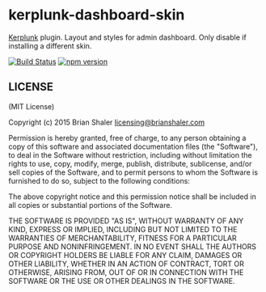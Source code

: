 # kerplunk-dashboard-skin

[Kerplunk](https://github.com/brianshaler/kerplunk) plugin. Layout and styles for admin dashboard. Only disable if installing a different skin.

[![Build Status](https://travis-ci.org/brianshaler/kerplunk-dashboard-skin.svg)](https://travis-ci.org/brianshaler/kerplunk-dashboard-skin)
[![npm version](https://img.shields.io/npm/v/kerplunk-dashboard-skin.svg)](https://www.npmjs.com/package/kerplunk-dashboard-skin)

## LICENSE

(MIT License)

Copyright (c) 2015 Brian Shaler <licensing@brianshaler.com>

Permission is hereby granted, free of charge, to any person obtaining
a copy of this software and associated documentation files (the
"Software"), to deal in the Software without restriction, including
without limitation the rights to use, copy, modify, merge, publish,
distribute, sublicense, and/or sell copies of the Software, and to
permit persons to whom the Software is furnished to do so, subject to
the following conditions:

The above copyright notice and this permission notice shall be
included in all copies or substantial portions of the Software.

THE SOFTWARE IS PROVIDED "AS IS", WITHOUT WARRANTY OF ANY KIND,
EXPRESS OR IMPLIED, INCLUDING BUT NOT LIMITED TO THE WARRANTIES OF
MERCHANTABILITY, FITNESS FOR A PARTICULAR PURPOSE AND
NONINFRINGEMENT. IN NO EVENT SHALL THE AUTHORS OR COPYRIGHT HOLDERS BE
LIABLE FOR ANY CLAIM, DAMAGES OR OTHER LIABILITY, WHETHER IN AN ACTION
OF CONTRACT, TORT OR OTHERWISE, ARISING FROM, OUT OF OR IN CONNECTION
WITH THE SOFTWARE OR THE USE OR OTHER DEALINGS IN THE SOFTWARE.